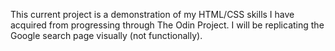 This current project is a demonstration of my HTML/CSS skills I have acquired from progressing through The Odin Project. I will be replicating the Google search page visually (not functionally).

